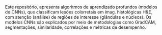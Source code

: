 Este repositório, apresenta algoritmos de aprendizado profundos (modelos de CNNs), que classificam lesões colorretais em imag. histológicas H&E, com atenção (análise) de regiões de interesse (glândulas e núcleos). Os modelos CNNs são explicados por meio de metodologias como GradCAM, segmentações, similaridade, correlações e métricas de desempenho.
